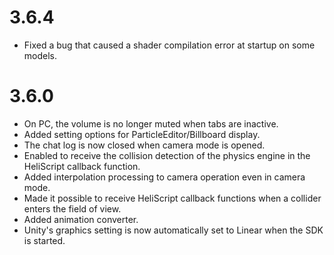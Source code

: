 # 3.6.4
- Fixed a bug that caused a shader compilation error at startup on some models.

# 3.6.0
- On PC, the volume is no longer muted when tabs are inactive.
- Added setting options for ParticleEditor/Billboard display.
- The chat log is now closed when camera mode is opened.
- Enabled to receive the collision detection of the physics engine in the HeliScript callback function.
- Added interpolation processing to camera operation even in camera mode.
- Made it possible to receive HeliScript callback functions when a collider enters the field of view.
- Added animation converter.
- Unity's graphics setting is now automatically set to Linear when the SDK is started.